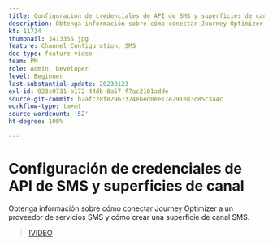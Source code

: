 ```yaml
---
title: Configuración de credenciales de API de SMS y superficies de canal
description: Obtenga información sobre cómo conectar Journey Optimizer a un proveedor de servicios SMS y cómo crear una superficie de canal SMS.
kt: 11734
thumbnail: 3413355.jpg
feature: Channel Configuration, SMS
doc-type: feature video
team: PM
role: Admin, Developer
level: Beginner
last-substantial-update: 20230123
exl-id: 923c0731-b172-44db-8a57-f7ac2101adde
source-git-commit: b2afc28f82967324ebed0ee17e291e83c85c3a4c
workflow-type: tm+mt
source-wordcount: '52'
ht-degree: 100%

---
```


# Configuración de credenciales de API de SMS y superficies de canal

Obtenga información sobre cómo conectar Journey Optimizer a un proveedor de servicios SMS y cómo crear una superficie de canal SMS.

>[!VIDEO](https://video.tv.adobe.com/v/3413355?quality=12&learn=on)
